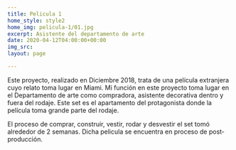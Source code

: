 ```yaml
---
title: Pelicula 1
home_style: style2
home_img: pelicula-1/01.jpg
excerpt: Asistente del departamento de arte
date: 2020-04-12T04:00:00+00:00
img_src: 
layout: page

---
```

Este proyecto, realizado en Diciembre 2018, trata de una película extranjera cuyo relato toma lugar en Miami. Mi función en este proyecto toma lugar en el Departamento de arte como compradora, asistente decorativa dentro y fuera del rodaje. Este set es el apartamento del protagonista donde la película toma grande parte del rodaje.

El proceso de comprar, construir, vestir, rodar y desvestir el set tomó alrededor de 2 semanas. Dicha pelicula se encuentra en proceso de post-producción.
